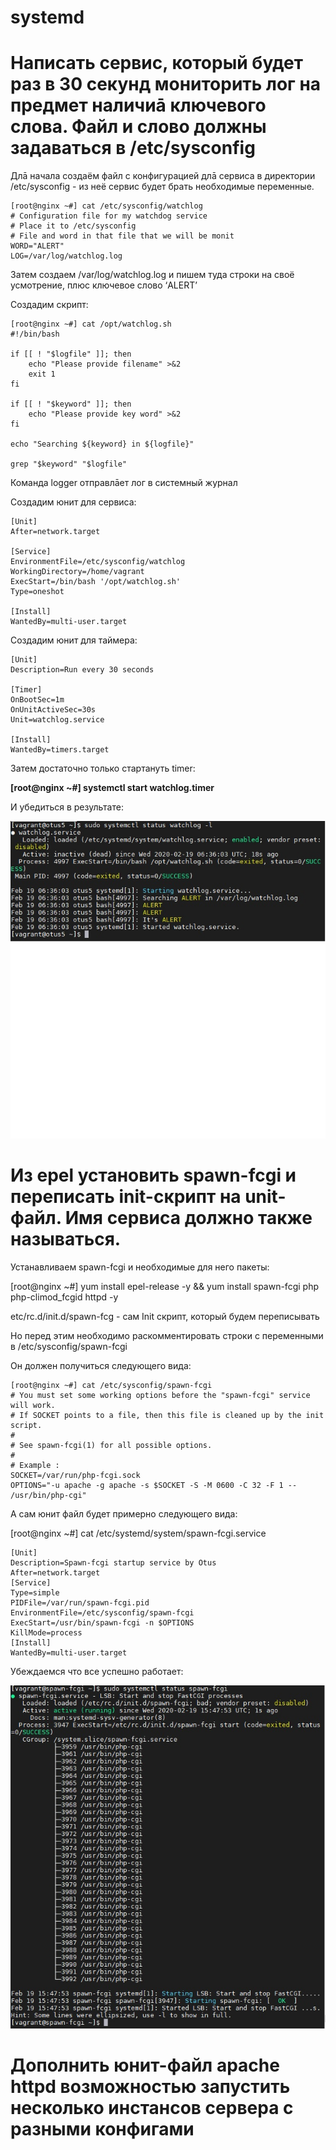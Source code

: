 # systemd

# Написать сервис, который будет раз в 30 секунд мониторить лог на предмет наличиā ключевого слова. Файл и слово должны задаваться в /etc/sysconfig

Длā начала создаём файл с конфигурацией длā сервиса в директории /etc/sysconfig - из неё сервис будет брать необходимые переменные.
```
[root@nginx ~#] cat /etc/sysconfig/watchlog
# Configuration file for my watchdog service
# Place it to /etc/sysconfig
# File and word in that file that we will be monit
WORD="ALERT"
LOG=/var/log/watchlog.log
```
Затем создаем /var/log/watchlog.log и пишем туда строки на своё усмотрение, плюс ключевое слово ‘ALERT’

Создадим скрипт:
```
[root@nginx ~#] cat /opt/watchlog.sh
#!/bin/bash

if [[ ! "$logfile" ]]; then
    echo "Please provide filename" >&2
    exit 1
fi

if [[ ! "$keyword" ]]; then
    echo "Please provide key word" >&2
fi

echo "Searching ${keyword} in ${logfile}"

grep "$keyword" "$logfile"
```
Команда logger отправлāет лог в системный журнал

Создадим юнит для сервиса:
```
[Unit]
After=network.target

[Service]
EnvironmentFile=/etc/sysconfig/watchlog
WorkingDirectory=/home/vagrant
ExecStart=/bin/bash '/opt/watchlog.sh'
Type=oneshot

[Install]
WantedBy=multi-user.target
```

Создадим юнит для таймера:
```
[Unit]
Description=Run every 30 seconds

[Timer]
OnBootSec=1m
OnUnitActiveSec=30s
Unit=watchlog.service

[Install]
WantedBy=timers.target
```

Затем достаточно только стартануть timer:

**[root@nginx ~#] systemctl start watchlog.timer**

И убедиться в результате:

![Image alt](https://github.com/MuTalKing/systemd/blob/master/watchlog.jpg)

# Из epel установить spawn-fcgi и переписать init-скрипт на unit-файл. Имя сервиса должно также называться.

Устанавливаем spawn-fcgi и необходимые для него пакеты:

[root@nginx ~#] yum install epel-release -y && yum install spawn-fcgi php php-climod_fcgid httpd -y

etc/rc.d/init.d/spawn-fcg - cам Init скрипт, который будем переписывать

Но перед этим необходимо раскомментировать строки с переменными в /etc/sysconfig/spawn-fcgi

Он должен получиться следующего вида:

```
[root@nginx ~#] cat /etc/sysconfig/spawn-fcgi
# You must set some working options before the "spawn-fcgi" service will work.
# If SOCKET points to a file, then this file is cleaned up by the init script.
#
# See spawn-fcgi(1) for all possible options.
#
# Example :
SOCKET=/var/run/php-fcgi.sock
OPTIONS="-u apache -g apache -s $SOCKET -S -M 0600 -C 32 -F 1 -- /usr/bin/php-cgi"
```

А сам юнит файл будет примерно следующего вида:

[root@nginx ~#] cat /etc/systemd/system/spawn-fcgi.service
```
[Unit]
Description=Spawn-fcgi startup service by Otus
After=network.target
[Service]
Type=simple
PIDFile=/var/run/spawn-fcgi.pid
EnvironmentFile=/etc/sysconfig/spawn-fcgi
ExecStart=/usr/bin/spawn-fcgi -n $OPTIONS
KillMode=process
[Install]
WantedBy=multi-user.target
```

Убеждаемся что все успешно работает:

![Image alt](https://github.com/MuTalKing/systemd/blob/master/spawn-fcgi.jpg)

# Дополнить юнит-файл apache httpd возможностью запустить несколько инстансов сервера с разными конфигами

